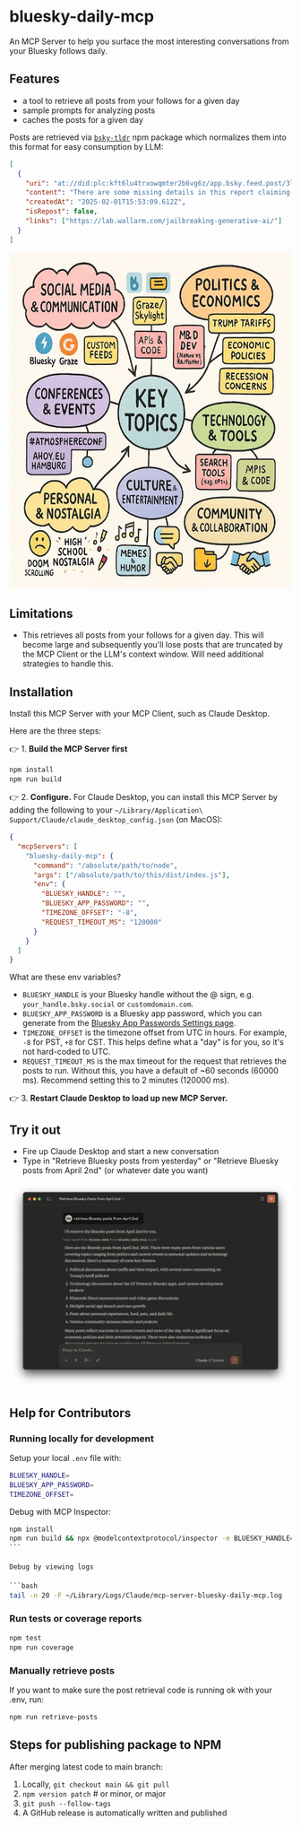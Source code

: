 # bluesky-daily-mcp

An MCP Server to help you surface the most interesting conversations from your Bluesky follows daily.

## Features

- a tool to retrieve all posts from your follows for a given day
- sample prompts for analyzing posts
- caches the posts for a given day

Posts are retrieved via [`bsky-tldr`](https://www.npmjs.com/package/bsky-tldr) npm package which normalizes them into this format for easy consumption by LLM:

```json
[
  {
    "uri": "at://did:plc:kft6lu4trxowqmter2b6vg6z/app.bsky.feed.post/3lh4unyelgs2i",
    "content": "There are some missing details in this report claiming to have leaked the system prompt - most notably they don't clarify if they got the system prompt for DeepSeek v3 or DeepSeek R1 (I'm interred in R1) lab.wallarm.com/jailbreaking...",
    "createdAt": "2025-02-01T15:53:09.612Z",
    "isRepost": false,
    "links": ["https://lab.wallarm.com/jailbreaking-generative-ai/"]
  }
]
```

<img src="screenshots/visual-summary-of-bluesky-posts.jpg?raw=true" width="600" height="600" alt="Visual Summary of Bluesky Posts" />

## Limitations

- This retrieves all posts from your follows for a given day. This will become large and subsequently you'll lose posts that are truncated by the MCP Client or the LLM's context window. Will need additional strategies to handle this.

## Installation

Install this MCP Server with your MCP Client, such as Claude Desktop.

Here are the three steps:

👉 1. **Build the MCP Server first**

```bash
npm install
npm run build
```

👉 2. **Configure.** For Claude Desktop, you can install this MCP Server by adding the following to your `~/Library/Application\ Support/Claude/claude_desktop_config.json` (on MacOS):

```json
{
  "mcpServers": [
    "bluesky-daily-mcp": {
      "command": "/absolute/path/to/node",
      "args": ["/absolute/path/to/this/dist/index.js"],
      "env": {
        "BLUESKY_HANDLE": "",
        "BLUESKY_APP_PASSWORD": "",
        "TIMEZONE_OFFSET": "-8",
        "REQUEST_TIMEOUT_MS": "120000"
      }
    }
  ]
}
```

What are these env variables?

- `BLUESKY_HANDLE` is your Bluesky handle without the @ sign, e.g. `your_handle.bsky.social` or `customdomain.com`.
- `BLUESKY_APP_PASSWORD` is a Bluesky app password, which you can generate from the [Bluesky App Passwords Settings page](https://bsky.app/settings/app-passwords).
- `TIMEZONE_OFFSET` is the timezone offset from UTC in hours. For example, `-8` for PST, `+8` for CST. This helps define what a "day" is for you, so it's not hard-coded to UTC.
- `REQUEST_TIMEOUT_MS` is the max timeout for the request that retrieves the posts to run. Without this, you have a default of ~60 seconds (60000 ms). Recommend setting this to 2 minutes (120000 ms).

👉 3. **Restart Claude Desktop to load up new MCP Server.**

## Try it out

- Fire up Claude Desktop and start a new conversation
- Type in "Retrieve Bluesky posts from yesterday" or "Retrieve Bluesky posts from April 2nd" (or whatever date you want)

<img src="screenshots/claude-desktop.png?raw=true" width="800" alt="Using MCP Server with Claude Desktop" />

## Help for Contributors

### Running locally for development

Setup your local `.env` file with:

```bash
BLUESKY_HANDLE=
BLUESKY_APP_PASSWORD=
TIMEZONE_OFFSET=
```

Debug with MCP Inspector:

````bash
npm install
npm run build && npx @modelcontextprotocol/inspector -e BLUESKY_HANDLE=XXX -e BLUESKY_APP_PASSWORD=XXX -e TIMEZONE_OFFSET=XXX node dist/index.js
```

Debug by viewing logs

```bash
tail -n 20 -F ~/Library/Logs/Claude/mcp-server-bluesky-daily-mcp.log
````

### Run tests or coverage reports

```bash
npm test
npm run coverage
```

### Manually retrieve posts

If you want to make sure the post retrieval code is running ok with your .env, run:

```bash
npm run retrieve-posts
```

## Steps for publishing package to NPM

After merging latest code to main branch:

1. Locally, `git checkout main && git pull`
2. `npm version patch` # or minor, or major
3. `git push --follow-tags`
4. A GitHub release is automatically written and published
